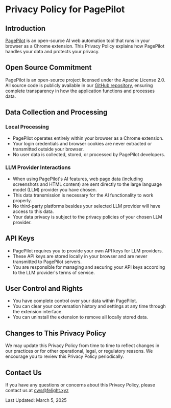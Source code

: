 # Privacy Policy for PagePilot

## Introduction

[PagePilot](https://github.com/PagePilot/PagePilot) is an open-source AI web automation tool that runs in your browser as a Chrome extension. This Privacy Policy explains how PagePilot handles your data and protects your privacy.

## Open Source Commitment

PagePilot is an open-source project licensed under the Apache License 2.0. All source code is publicly available in our [GitHub repository](https://github.com/PagePilot/PagePilot), ensuring complete transparency in how the application functions and processes data.

## Data Collection and Processing

### Local Processing
- PagePilot operates entirely within your browser as a Chrome extension.
- Your login credentials and browser cookies are never extracted or transmitted outside your browser.
- No user data is collected, stored, or processed by PagePilot developers.

### LLM Provider Interactions
- When using PagePilot's AI features, web page data (including screenshots and HTML content) are sent directly to the large language model (LLM) provider you have chosen.
- This data transmission is necessary for the AI functionality to work properly.
- No third-party platforms besides your selected LLM provider will have access to this data.
- Your data privacy is subject to the privacy policies of your chosen LLM provider.

## API Keys

- PagePilot requires you to provide your own API keys for LLM providers.
- These API keys are stored locally in your browser and are never transmitted to PagePilot servers.
- You are responsible for managing and securing your API keys according to the LLM provider's terms of service.

## User Control and Rights

- You have complete control over your data within PagePilot.
- You can clear your conversation history and settings at any time through the extension interface.
- You can uninstall the extension to remove all locally stored data.

## Changes to This Privacy Policy

We may update this Privacy Policy from time to time to reflect changes in our practices or for other operational, legal, or regulatory reasons. We encourage you to review this Privacy Policy periodically.

## Contact Us

If you have any questions or concerns about this Privacy Policy, please contact us at cws@felight.xyz

Last Updated: March 5, 2025